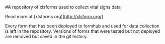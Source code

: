 #A repository of xlsforms used to collect vital signs data

Read more at (xlsforms.org)[http://xlsform.org/]

Every form that has been deployed to formhub and used for data collection is left in the repository.  Versions of forms that were tested but not deployed are removed but saved in the git history.
